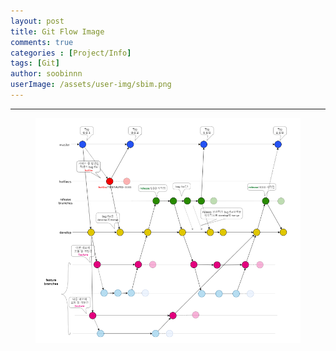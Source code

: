 ```yaml
---
layout: post
title: Git Flow Image
comments: true
categories : [Project/Info]
tags: [Git]
author: soobinnn
userImage: /assets/user-img/sbim.png
---
```


---

<center>
<figure>
<img src="/assets/img/project/gitflow.png" alt="views">
<figcaption></figcaption>
</figure>
</center>

